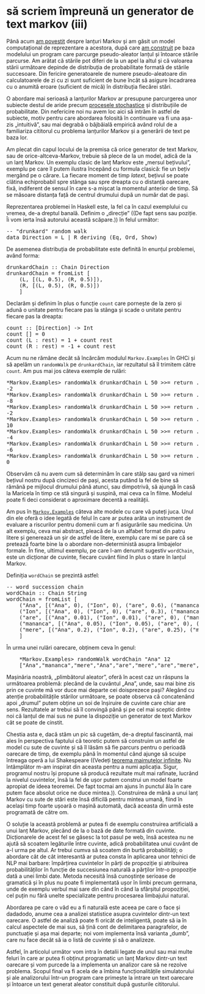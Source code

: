 să scriem împreună un generator de text markov (iii)
====================================================

[markov-i]: http://lucian.mogosanu.ro/bricks/sa-scriem-impreuna-un-generator-de-text-markov-i "să scriem împreună un generator de text markov (i)"
[markov-ii]: http://lucian.mogosanu.ro/bricks/sa-scriem-impreuna-un-generator-de-text-markov-ii "să scriem împreună un generator de text markov (ii)"
[stochastic-process]: http://en.wikipedia.org/wiki/Stochastic_process "Stochastic process"
[github-examples]: https://github.com/spyked/writer-monkey/blob/article-base/Markov/Examples.hs "writer-monkey/Markov/Examples.hs at article-base"
[infinite-monkey]: http://en.wikipedia.org/wiki/Infinite_monkey_theorem "Infinte monkey theorem"

Până acum [am povestit][markov-i] despre lanțuri Markov și am găsit un model computațional de reprezentare a acestora, după care [am construit][markov-ii] pe baza modelului un program care parcurge pseudo-aleator lanțul și întoarce stările parcurse. Am arătat că stările pot diferi de la un apel la altul și că valoarea stării următoare depinde de distribuția de probabilitate formată de stările succesoare. Din fericire generatoarele de numere pseudo-aleatoare din calculatoarele de zi cu zi sunt suficient de bune încât să asigure încadrarea cu o anumită eroare (suficient de mică) în distribuția fiecărei stări.

O abordare mai serioasă a lanțurilor Markov ar presupune parcurgerea unor subiecte destul de aride precum [procesele stochastice][stochastic-process] și distribuțiile de probabilitate. Din nefericire noi nu avem loc aici să intrăm în astfel de subiecte, motiv pentru care abordarea folosită în continuare va fi una așa-zis „intuitivă”, sau mai degrabă o bâjbâială empirică având rolul de a familiariza cititorul cu problema lanțurilor Markov și a generării de text pe baza lor.

Am plecat din capul locului de la premisa că orice generator de text Markov, sau de orice-altceva-Markov, trebuie să plece de la un model, adică de la un lanț Markov. Un exemplu clasic de lanț Markov este „mersul bețivului”, exemplu pe care îl putem ilustra începând cu formula clasică: fie un bețiv mergând pe o cărare. La fiecare moment de timp $latex t$, bețivul se poate clătina echiprobabil spre stânga sau spre dreapta cu o distanță oarecare, fixă, indiferent de sensul în care s-a mișcat la momentul anterior de timp. Să se măsoare distanța față de centrul drumului după un număr dat de pași.

Reprezentarea problemei în Haskell este, la fel ca în cazul exemplului cu vremea, de-a dreptul banală. Definim o „direcție” ((De fapt sens sau poziție. Îi vom ierta însă autorului această scăpare.)) în felul următor:

<pre lang="haskell">
-- "drunkard" random walk
data Direction = L | R deriving (Eq, Ord, Show)
</pre>

De asemenea distribuția de probabilitate este definită în enunțul problemei, având forma:

<pre lang="haskell">
drunkardChain :: Chain Direction
drunkardChain = fromList [
    (L, [(L, 0.5), (R, 0.5)]),
    (R, [(L, 0.5), (R, 0.5)])
    ]
</pre>

Declarăm și definim în plus o funcție `count` care pornește de la zero și adună o unitate pentru fiecare pas la stânga și scade o unitate pentru fiecare pas la dreapta:

<pre lang="haskell">
count :: [Direction] -> Int
count [] = 0
count (L : rest) = 1 + count rest
count (R : rest) = -1 + count rest
</pre>

Acum nu ne rămâne decât să încărcăm modulul `Markov.Examples` în GHCi și să apelăm un `randomWalk` pe `drunkardChain`, iar rezultatul să îl trimitem către `count`. Am pus mai jos câteva exemple de rulări:

<pre lang="haskell">
*Markov.Examples> randomWalk drunkardChain L 50 >>= return . count
-2
*Markov.Examples> randomWalk drunkardChain L 50 >>= return . count
-8
*Markov.Examples> randomWalk drunkardChain L 50 >>= return . count
-2
*Markov.Examples> randomWalk drunkardChain L 50 >>= return . count
10
*Markov.Examples> randomWalk drunkardChain L 50 >>= return . count
-4
*Markov.Examples> randomWalk drunkardChain L 50 >>= return . count
-6
*Markov.Examples> randomWalk drunkardChain L 50 >>= return . count
0
</pre>

Observăm că nu avem cum să determinăm în care stâlp sau gard va nimeri bețivul nostru după cincizeci de pași, acesta putând la fel de bine să rămână pe mijlocul drumului până atunci, sau dimpotrivă, să ajungă în casă la Maricela în timp ce stă singură și suspină, mai ceva ca în filme. Modelul poate fi deci considerat o aproximare decentă a realității.

Am pus în [`Markov.Examples`][github-examples] câteva alte modele cu care vă puteți juca. Unul din ele oferă o idee legată de felul în care ar putea arăta un instrument de evaluare a riscurilor pentru domenii cum ar fi asigurările sau medicina. Un alt exemplu, ceva mai abstract, pleacă de la un alfabet format din patru litere și generează un șir de astfel de litere, exemplu care mi se pare că se pretează foarte bine la o abordare non-deterministă asupra limbajelor formale. În fine, ultimul exemplu, pe care l-am denumit sugestiv `wordChain`, este un dicționar de cuvinte, fiecare cuvânt fiind în plus o stare în lanțul Markov.

Definiția `wordChain` se prezintă astfel:

<pre lang="haskell">
-- word succession chain
wordChain :: Chain String
wordChain = fromList [
    ("Ana", [("Ana", 0), ("Ion", 0), ("are", 0.6), ("mananca", 0.3), ("mere", 0.1)]),
    ("Ion", [("Ana", 0), ("Ion", 0), ("are", 0.3), ("mananca", 0.68), ("mere", 0.02)]),
    ("are", [("Ana", 0.01), ("Ion", 0.01), ("are", 0), ("mananca", 0), ("mere", 0.98)]),
    ("mananca", [("Ana", 0.05), ("Ion", 0.05), ("are", 0), ("mananca", 0), ("mere", 0.9)]),
    ("mere", [("Ana", 0.2), ("Ion", 0.2), ("are", 0.25), ("mananca", 0.25), ("mere", 0.1)])
    ]
</pre>

În urma unei rulări oarecare, obținem ceva în genul:

<pre lang="haskell">
	*Markov.Examples> randomWalk wordChain "Ana" 12
	["Ana","mananca","mere","Ana","are","mere","are","mere","Ion","mananca","mere","Ion"]
</pre>

Mașinăria noastră, „plimbătorul aleator”, oferă în acest caz un răspuns la următoarea problemă: plecând de la cuvântul „Ana”, unde, sau mai bine zis prin ce cuvinte mă vor duce mai departe cei doisprezece pași? Alegând cu atenție probabilitățile stărilor următoare, se poate observa că concatenând apoi „drumul” putem obține un soi de înșiruire de cuvinte care chiar are sens. Rezultatele ar trebui să îl convingă până și pe cel mai sceptic dintre noi că lanțul de mai sus ne pune la dispoziție un generator de text Markov cât se poate de cinstit.

Chestia asta e, dacă stăm un pic să cugetăm, de-a dreptul fascinantă, mai ales în perspectiva faptului că teoretic putem să construim un astfel de model cu sute de cuvinte și să îl lăsăm să fie parcurs pentru o perioadă oarecare de timp, de exemplu până în momentul când ajunge să scuipe întreaga operă a lui Shakespeare ((Vedeți [teorema maimuțelor infinite][infinite-monkey]. Nu întâmplător m-am inspirat din aceasta pentru a numi aplicația. Sigur, programul nostru își propune să producă rezultate mult mai rafinate, lucrând la nivelul cuvintelor, însă la fel de ușor putem construi un model foarte apropiat de ideea teoremei. De fapt tocmai am ajuns în punctul ăla în care putem face absolut orice ne duce mintea.)). Construirea de mână a unui lanț Markov cu sute de stări este însă dificilă pentru mintea umană, fiind în același timp foarte ușoară o mașină automată, dacă aceasta din urmă este programată de către om.

O soluție la această problemă ar putea fi de exemplu construirea artificială a unui lanț Markov, plecând de la o bază de date formată din cuvinte. Dicționarele de acest fel se găsesc la tot pasul pe web, însă acestea nu ne ajută să scoatem legăturile între cuvinte, adică probabilitatea unui cuvânt de a-l urma pe altul. Ar trebui cumva să scoatem din burtă probabilități; o abordare cât de cât interesantă ar putea consta în aplicarea unor tehnici de NLP mai barbare: împărțirea cuvintelor în părți de propoziție și atribuirea probabilităților în funcție de succesiunea naturală a părților într-o propoziție dată a unei limbi date. Metoda necesită însă cunoștințe serioase de gramatică și în plus nu poate fi implementată ușor în limbi precum germana, unde de exemplu verbul mai sare din când în când la sfârșitul propoziției, cel puțin nu fără unelte specializate pentru procesarea limbajului natural.

Abordarea pe care o văd eu a fi naturală este aceea pe care o face și dadadodo, anume cea a analizei statistice asupra cuvintelor dintr-un text oarecare. O astfel de analiză poate fi oricât de inteligentă, poate să ia în calcul aspectele de mai sus, să țină cont de delimitarea paragrafelor, de punctuație și așa mai departe; noi vom implementa însă varianta „dumb”, care nu face decât să ia o listă de cuvinte și să o analizeze.

Astfel, în articolul următor vom intra în detalii legate de unul sau mai multe feluri în care ar putea fi obținut programatic un lanț Markov dintr-un text oarecare și vom purcede la a implementa un analizor care să ne rezolve problema. Scopul final va fi acela de a îmbina funcționalitățile simulatorului și ale analizorului într-un program care primește la intrare un text oarecare și întoarce un text generat aleator constituit după gusturile cititorului.
